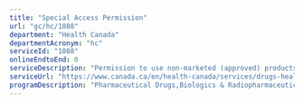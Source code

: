 ```yaml
---
title: "Special Access Permission"
url: "gc/hc/1088"
department: "Health Canada"
departmentAcronym: "hc"
serviceId: "1088"
onlineEndtoEnd: 0
serviceDescription: "Permission to use non-marketed (approved) products - (HPFB)"
serviceUrl: "https://www.canada.ca/en/health-canada/services/drugs-health-products/special-access/drugs.html"
programDescription: "Pharmaceutical Drugs,Biologics & Radiopharmaceutical Drugs,Medical Devices"
---
```

